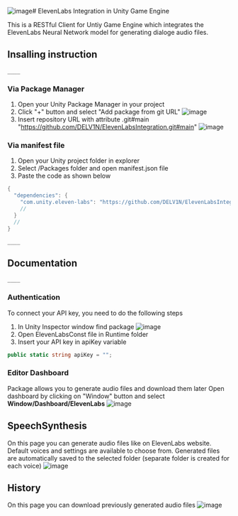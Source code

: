 ![image](https://github.com/DELV1N/ElevenLabsIntegration/assets/71463243/d60925c5-fa00-44fb-a953-55226ecde1bd)# ElevenLabs Integration in Unity Game Engine

This is a RESTful Client for Untiy Game Engine which integrates the ElevenLabs Neural Network model for generating dialoge audio files.

## Insalling instruction
```
____
```
### Via Package Manager
1. Open your Unity Package Manager in your project
2. Click "+" button and select "Add package from git URL"
![image](https://github.com/DELV1N/ElevenLabsIntegration/assets/71463243/1f18ceb6-1f65-45c5-ac2b-a9fafb5a4ce4)
3. Insert repository URL with attribute .git#main "https://github.com/DELV1N/ElevenLabsIntegration.git#main"
![image](https://github.com/DELV1N/ElevenLabsIntegration/assets/71463243/b8439ebb-9fd1-46d7-add2-86cd57ecd8c8)
### Via manifest file
1. Open your Unity project folder in explorer
2. Select /Packages folder and open manifest.json file
3. Paste the code as shown below
```C#
{
  "dependencies": {
    "com.unity.eleven-labs": "https://github.com/DELV1N/ElevenLabsIntegration.git",
    //
  }
  //
}
```
```
____
```
## Documentation
```
____
```
### Authentication
To connect your API key, you need to do the following steps
1. In Unity Inspector window find package
![image](https://github.com/DELV1N/ElevenLabsIntegration/assets/71463243/44400b19-1e73-49b8-b090-ee09da7fd9eb)
2. Open ElevenLabsConst file in Runtime folder
3. Insert your API key in apiKey variable
```C#
public static string apiKey = "";
```

### Editor Dashboard
Package allows you to generate audio files and download them later
Open dashboard by clicking on "Window" button and select **Window/Dashboard/ElevenLabs**
![image](https://github.com/DELV1N/ElevenLabsIntegration/assets/71463243/ce792d9e-1cc1-4997-9774-ab3e43703b69)

## SpeechSynthesis
On this page you can generate audio files like on ElevenLabs website. Default voices and settings are available to choose from. Generated files are automatically saved to the selected folder (separate folder is created for each voice)
![image](https://github.com/DELV1N/ElevenLabsIntegration/assets/71463243/6dce699d-f49a-4ed1-8d57-b8f89ff42276)

## History
On this page you can download previously generated audio files
![image](https://github.com/DELV1N/ElevenLabsIntegration/assets/71463243/1d666c7c-2a9e-4b17-b105-a09384ed7523)

